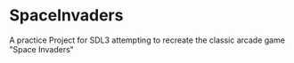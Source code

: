 # SpaceInvaders

A practice Project for SDL3 attempting to recreate the classic arcade game "Space Invaders"
